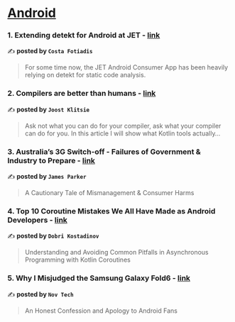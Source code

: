 
<h1><a href=https://medium.com/tag/android/recommended target="_blank" rel="noopener noreferrer">Android</a></h1>
<h3>1. Extending detekt for Android at JET - <a href="https://medium.com/justeattakeaway-tech/extending-detekt-for-android-at-jet-1236bd1d16ce" target="_blank" rel="noopener noreferrer">link</a></h3>

✍️ **posted by `Costa Fotiadis`**

<blockquote>For some time now, the JET Android Consumer App has been heavily relying on detekt for static code analysis.</blockquote>

<h3>2. Compilers are better than humans - <a href="https://medium.com/@joostklitsie/compilers-are-better-than-humans-216e84e2dda4" target="_blank" rel="noopener noreferrer">link</a></h3>

✍️ **posted by `Joost Klitsie`**

<blockquote>Ask not what you can do for your compiler, ask what your compiler can do for you. In this article I will show what Kotlin tools actually…</blockquote>

<h3>3. Australia’s 3G Switch-off - Failures of Government & Industry to Prepare - <a href="https://medium.com/@jamesdwho/australias-3g-switch-off-failures-of-government-industry-to-prepare-b621f90f7950" target="_blank" rel="noopener noreferrer">link</a></h3>

✍️ **posted by `James Parker`**

<blockquote>A Cautionary Tale of Mismanagement & Consumer Harms</blockquote>

<h3>4. Top 10 Coroutine Mistakes We All Have Made as Android Developers - <a href="https://medium.com/proandroiddev/top-10-coroutine-mistakes-we-all-have-made-as-android-developers-187d5e14d212" target="_blank" rel="noopener noreferrer">link</a></h3>

✍️ **posted by `Dobri Kostadinov`**

<blockquote>Understanding and Avoiding Common Pitfalls in Asynchronous Programming with Kotlin Coroutines</blockquote>

<h3>5. Why I Misjudged the Samsung Galaxy Fold6 - <a href="https://medium.com/deep-sweet-valuable/why-i-misjudged-the-samsung-galaxy-fold6-366c3665d27f" target="_blank" rel="noopener noreferrer">link</a></h3>

✍️ **posted by `Nov Tech`**

<blockquote>An Honest Confession and Apology to Android Fans</blockquote>

